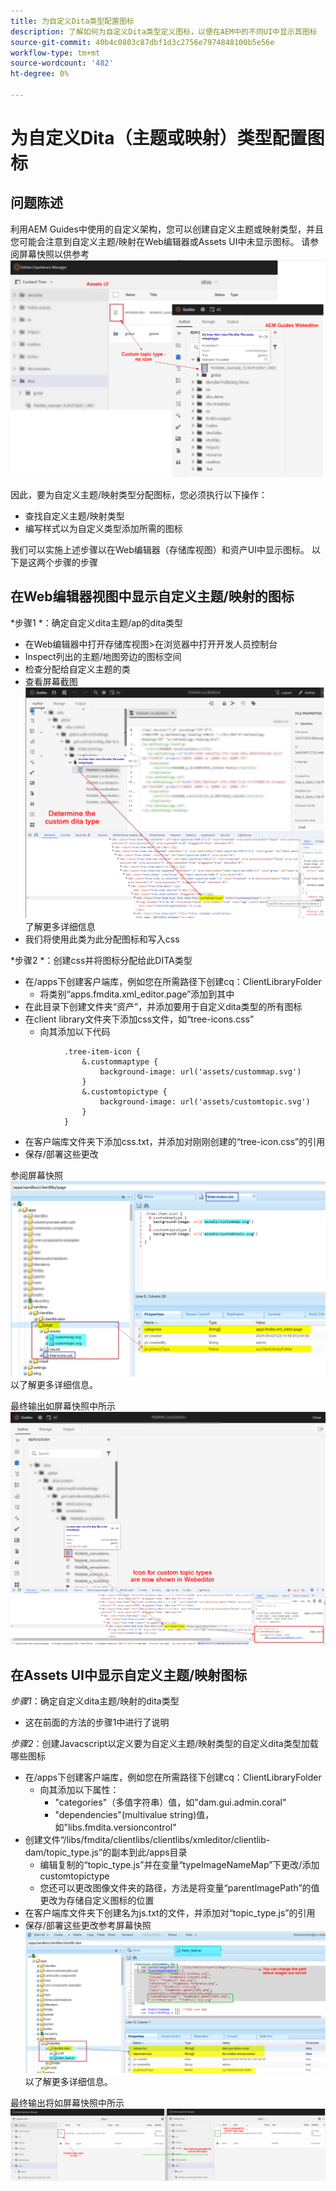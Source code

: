 ```yaml
---
title: 为自定义Dita类型配置图标
description: 了解如何为自定义Dita类型定义图标，以便在AEM中的不同UI中显示其图标
source-git-commit: 40b4c0803c87dbf1d3c2756e7974848100b5e56e
workflow-type: tm+mt
source-wordcount: '482'
ht-degree: 0%

---
```


# 为自定义Dita（主题或映射）类型配置图标


## 问题陈述

利用AEM Guides中使用的自定义架构，您可以创建自定义主题或映射类型，并且您可能会注意到自定义主题/映射在Web编辑器或Assets UI中未显示图标。 请参阅屏幕快照以供参考 ![参考屏幕快照](../assets/authoring/custom-ditatype-icon-notshown.png)

因此，要为自定义主题/映射类型分配图标，您必须执行以下操作：
- 查找自定义主题/映射类型
- 编写样式以为自定义类型添加所需的图标


我们可以实施上述步骤以在Web编辑器（存储库视图）和资产UI中显示图标。 以下是这两个步骤的步骤


## 在Web编辑器视图中显示自定义主题/映射的图标

*步骤1 *：确定自定义dita主题/ap的dita类型
- 在Web编辑器中打开存储库视图>在浏览器中打开开发人员控制台
- Inspect列出的主题/地图旁边的图标空间
- 检查分配给自定义主题的类
- 查看屏幕截图 ![查看屏幕截图](../assets/authoring/custom-ditatype-icon-knowditatype.png) 了解更多详细信息
- 我们将使用此类为此分配图标和写入css

*步骤2 *：创建css并将图标分配给此DITA类型
- 在/apps下创建客户端库，例如您在所需路径下创建cq：ClientLibraryFolder
   - 将类别“apps.fmdita.xml_editor.page”添加到其中
- 在此目录下创建文件夹“资产”，并添加要用于自定义dita类型的所有图标
- 在client library文件夹下添加css文件，如“tree-icons.css”
   - 向其添加以下代码

```
            .tree-item-icon {
                &.custommaptype {
                    background-image: url('assets/custommap.svg')
                }
                &.customtopictype {
                    background-image: url('assets/customtopic.svg')
                }
            }
```

- 在客户端库文件夹下添加css.txt，并添加对刚刚创建的“tree-icon.css”的引用
- 保存/部署这些更改

参阅屏幕快照 ![参阅屏幕快照](../assets/authoring/custom-ditatype-icon-define-webeditor-styles.png) 以了解更多详细信息。

最终输出如屏幕快照中所示 ![显示在屏幕快照中](../assets/authoring/custom-ditatype-icon-webeditor-showstyles.png)


## 在Assets UI中显示自定义主题/映射图标

*步骤1*：确定自定义dita主题/映射的dita类型
- 这在前面的方法的步骤1中进行了说明

*步骤2*：创建Javacscript以定义要为自定义主题/映射类型的自定义dita类型加载哪些图标
- 在/apps下创建客户端库，例如您在所需路径下创建cq：ClientLibraryFolder
   - 向其添加以下属性：
      - &quot;categories&quot;（多值字符串）值，如&quot;dam.gui.admin.coral&quot;
      - &quot;dependencies&quot;(multivalue string)值，如&quot;libs.fmdita.versioncontrol&quot;
- 创建文件“/libs/fmdita/clientlibs/clientlibs/xmleditor/clientlib-dam/topic_type.js”的副本到此/apps目录
   - 编辑复制的“topic_type.js”并在变量“typeImageNameMap”下更改/添加customtopictype
   - 您还可以更改图像文件夹的路径，方法是将变量“parentImagePath”的值更改为存储自定义图标的位置
- 在客户端库文件夹下创建名为js.txt的文件，并添加对“topic_type.js”的引用
- 保存/部署这些更改参考屏幕快照 ![参阅屏幕快照](../assets/authoring/custom-ditatype-icon-define-assetsui-styles.png) 以了解更多详细信息。

最终输出将如屏幕快照中所示 ![显示在屏幕快照中](../assets/authoring/custom-ditatype-icon-assetsui-showstyles.png)
